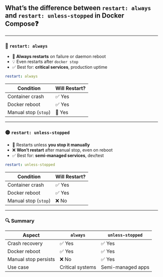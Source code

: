 
## What’s the difference between `restart: always` and `restart: unless-stopped` in Docker Compose❓

---

### 🔁 `restart: always`

- 🔄 **Always restarts** on failure or daemon reboot
- 💡 Even restarts after `docker stop`
- ✅ Best for: **critical services**, production uptime

```yaml
restart: always
```

| Condition              | Will Restart? |
|------------------------|---------------|
| Container crash        | ✅ Yes         |
| Docker reboot          | ✅ Yes         |
| Manual stop (`stop`)   | 🔁 Yes         |

---

### 🟡 `restart: unless-stopped`

- 🔄 Restarts unless **you stop it manually**
- ❌ **Won’t restart** after manual stop, even on reboot
- ✅ Best for: **semi-managed services**, dev/test

```yaml
restart: unless-stopped
```

| Condition              | Will Restart? |
|------------------------|---------------|
| Container crash        | ✅ Yes         |
| Docker reboot          | ✅ Yes         |
| Manual stop (`stop`)   | ❌ No          |

---

### 🔍 Summary

| Aspect               | `always`         | `unless-stopped`    |
|----------------------|------------------|----------------------|
| Crash recovery       | ✅ Yes           | ✅ Yes               |
| Docker reboot        | ✅ Yes           | ✅ Yes               |
| Manual stop persists | ❌ No            | ✅ Yes               |
| Use case             | Critical systems | Semi-managed apps   |

